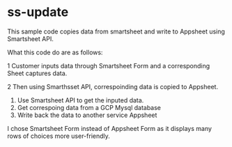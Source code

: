 # ss-update
This sample code copies data from smartsheet and write to Appsheet using Smartsheet API.

What this code do are as follows:

1 Customer inputs data through Smartsheet Form and a corresponding Sheet captures data.

2 Then using Smarthsset API, correspoinding data is copied to Appsheet.

  1) Use Smartsheet API to get the inputed data.
  2) Get correspoing data from a GCP Mysql database
  3) Write back the data to another service Appsheet

I chose Smartsheet Form instead of Appsheet Form as it displays many rows of choices more user-friendly.
